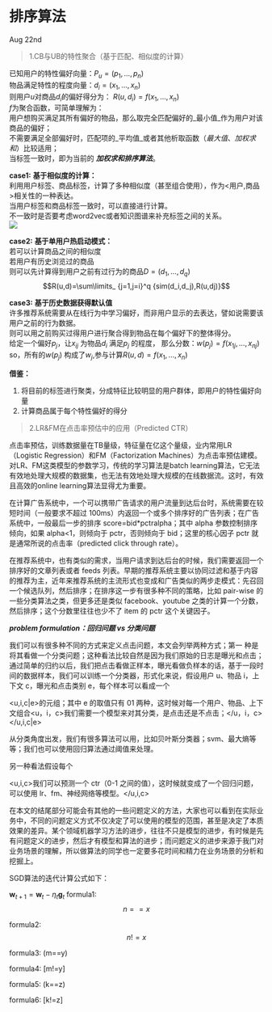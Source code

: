 <script type="text/javascript" async="" src="https://cdn.mathjax.org/mathjax/latest/MathJax.js?config=TeX-MML-AM_CHTML">
</script>

# 排序算法

Aug 22nd

> 1.CB与UB的特性聚合（基于匹配、相似度的计算）

已知用户的特性偏好向量：$P_u=(p_1,...,p_n)$<br>
物品满足特性的程度向量：$d_i=(x_1,...,x_n)$<br>
则用户$u$对商品$d_i$的偏好得分为： $R(u,d_i)=f(x_1,...,x_n)$<br>
$f$为聚合函数，可简单理解为：<br>
用户想购买满足其所有偏好的物品，那么取完全匹配偏好的_最小值_作为用户对该商品的偏好；<br>
不需要满足全部偏好时，匹配项的_平均值_或者其他析取函数（_最大值_、_加权求和_）比较适用；<br>
当标签一致时，即为当前的 **_加权求和排序算法_**。<br>

**case1:** **基于相似度的计算：**<br>
利用用户标签、商品标签，计算了多种相似度（甚至组合使用），作为<用户,商品>相关性的一种表达。<br>
当用户标签和商品标签一致时，可以直接进行计算。<br>
不一致时是否要考虑word2vec或者知识图谱来补充标签之间的关系。<br>
![](https://ooo.0o0.ooo/2017/08/23/599ce9db75dc0.png)

**case2:** **基于单用户热启动模式：**<br>
若可以计算商品之间的相似度<br>
若用户有历史浏览过的商品<br>
则可以先计算得到用户之前有过行为的商品$D=(d_1,...,d_q)$<br>
$$R(u,d)=\sum\limits_ {j=1,j=i}^q {sim(d_i,d_j),R(u,dj)}$$

**case3:** **基于历史数据获得默认值**<br>
许多推荐系统需要从在线行为中学习偏好，而非用户显示的去表达，譬如说需要该用户之前的行为数据。<br>
则可以用之前购买过得用户进行聚合得到物品在每个偏好下的整体得分。<br>
给定一个偏好$p_j$，让$x_{ij}$ 为物品$d_i$ 满足$p_j$ 的程度， 那么分数：$w(p_j)=f(x_{1j},...,x_{nj})$<br>
so，所有的$w(p_j)$ 构成了$w_j$,参与计算$R(u,d)=f(x_1,...,x_n)$

**借鉴：**<br>

1. 将目前的标签进行聚类，分成特征比较明显的用户群体，即用户的特性偏好向量
2. 计算商品属于每个特性偏好的得分

> 2.LR&FM在点击率预估中的应用（Predicted CTR）

点击率预估，训练数据量在TB量级，特征量在亿这个量级，业内常用LR（Logistic Regression）和FM（Factorization Machines）为点击率预估建模。对LR、FM这类模型的参数学习，传统的学习算法是batch learning算法，它无法有效地处理大规模的数据集，也无法有效地处理大规模的在线数据流。这时，有效且高效的online learning算法显得尤为重要。

在计算广告系统中，一个可以携带广告请求的用户流量到达后台时，系统需要在较短时间（一般要求不超过 100ms）内返回一个或多个排序好的广告列表；在广告系统中，一般最后一步的排序 score=bid*pctralpha；其中 alpha 参数控制排序倾向，如果 alpha<1，则倾向于 pctr，否则倾向于 bid；这里的核心因子 pctr 就是通常所说的点击率（predicted click through rate）。

在推荐系统中，也有类似的需求，当用户请求到达后台的时候，我们需要返回一个排序好的文章列表或者 feeds 列表。早期的推荐系统主要以协同过滤和基于内容的推荐为主，近年来推荐系统的主流形式也变成和广告类似的两步走模式：先召回一个候选队列，然后排序；在排序这一步有很多种不同的策略，比如 pair-wise 的一些分类算法之类，但更多还是类似 facebook、youtube 之类的计算一个分数，然后排序；这个分数里往往也少不了 item 的 pctr 这个关键因子。

**_problem formulation：回归问题 vs 分类问题_**

我们可以有很多种不同的方式来定义点击问题，本文会列举两种方式；第一 种是将其看做一个分类问题；这种看法比较自然是因为我们原始的日志是曝光和点击；通过简单的归约以后，我们把点击看做正样本，曝光看做负样本的话，基于一段时间的数据样本，我们可以训练一个分类器，形式化来说，假设用户 u、物品 i，上下文 c，曝光和点击类别 e，每个样本可以看成一个

<u,i,c|e>的元组；其中 e 的取值只有 01 两种，这时候对每一个用户、物品、上下文组合<u，i，c>我们需要一个模型来对其分类，是点击还是不点击；</u，i，c></u,i,c|e>

从分类角度出发，我们有很多算法可以用，比如贝叶斯分类器；svm、最大熵等等；我们也可以使用回归算法通过阈值来处理。

另一种看法假设每个

<u,i,c>我们可以预测一个 ctr（0-1 之间的值），这时候就变成了一个回归问题，可以使用 lr、fm、神经网络等模型。</u,i,c>

在本文的结尾部分可能会有其他的一些问题定义的方法，大家也可以看到在实际业务中，不同的问题定义方式不仅决定了可以使用的模型的范围，甚至是决定了本质效果的差异。某个领域机器学习方法的进步，往往不只是模型的进步，有时候是先有问题定义的进步，然后才有模型和算法的进步；而问题定义的进步来源于我门对业务场景的理解，所以做算法的同学也一定要多花时间和精力在业务场景的分析和挖掘上。

SGD算法的迭代计算公式如下：

$\begin{equation}\mathbf{w}_{t+1} = \mathbf{w}_t - \eta_t\mathbf{g}_t\end{equation}$ formula1: $$n==x$$

formula2: $$n!=x$$

formula3: (m==y)

formula4: [m!=y]

formula5: (k==z)

formula6: [k!=z]
